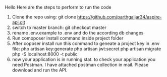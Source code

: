 Hello Here are the steps to perform to run the code

1. Clone the repo using: git clone https://github.com/parthgajjar34/aspire-api.git
2. switch to master branch: git checkout master
3. rename .env.example to .env and do the according db changes
4. Run comoposer install command inside project folder
5. After coposer install run this command to geneate a project key in .env file: 
    php artisan key:generate
    php artisan jwt:secret
    php artisan migrate
    php -S localhost:8000 -t public
6. now your application is in running stat. to check your application you need Postman. I have attached postman collection in mail. Please download and run the API.